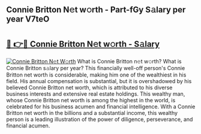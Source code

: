 ## Connie Britton N𝚎t w𝚘rth - Part-fGy S𝚊lary per year V7teO

# <h2><a href="http://gc44vou.nevu.top/?p=Connie+Britton">🔗 👉🔴 Connie Britton N𝚎t w𝚘rth - S𝚊lary</a></h2>

[![Connie Britton N𝚎t W𝚘rth](https://i.imgur.com/Oavwk0R.jpeg)](http://gc44vou.nevu.top/?p=Connie+Britton)
What is Connie Britton n𝚎t w𝚘rth? What is Connie Britton s𝚊lary per year?
This financially well-off person's Connie Britton net worth is considerable, making him one of the wealthiest in his field. His annual compensation is substantial, but it is overshadowed by his believed Connie Britton net worth, which is attributed to his diverse business interests and extensive real estate holdings. This wealthy man, whose Connie Britton net worth is among the highest in the world, is celebrated for his business acumen and financial intelligence. With a Connie Britton net worth in the billions and a substantial income, this wealthy person is a leading illustration of the power of diligence, perseverance, and financial acumen.
